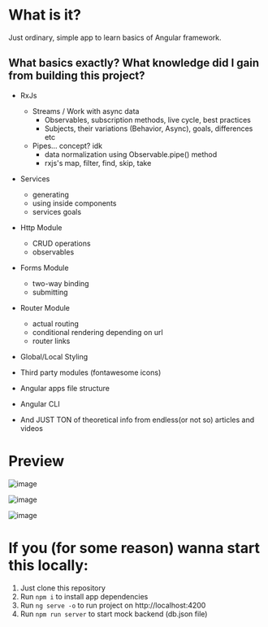 # What is it?
Just ordinary, simple app to learn basics of Angular framework.

## What basics exactly? What knowledge did I gain from building this project?
- RxJs
  - Streams / Work with async data
    - Observables, subscription methods, live cycle, best practices
    - Subjects, their variations (Behavior, Async), goals, differences etc
  - Pipes... concept? idk
    - data normalization using Observable.pipe() method
    - rxjs's map, filter, find, skip, take 
- Services
  - generating
  - using inside components
  - services goals
- Http Module
  - CRUD operations
  - observables
- Forms Module
  - two-way binding
  - submitting
- Router Module
  - actual routing
  - conditional rendering depending on url
  - router links

- Global/Local Styling
- Third party modules (fontawesome icons)
- Angular apps file structure
- Angular CLI

- And JUST TON of theoretical info from endless(or not so) articles and videos

# Preview

![image](https://user-images.githubusercontent.com/39219491/186028327-33ba384c-3cc3-4e01-9dc5-2f03a3ab8c49.png)

![image](https://user-images.githubusercontent.com/39219491/186028368-8c1c9c31-d948-4398-b3ff-2b3d604aea90.png)

![image](https://user-images.githubusercontent.com/39219491/186028396-93df144b-d189-4654-a931-7b81dfcd27fe.png)

# If you (for some reason) wanna start this locally:
1. Just clone this repository
2. Run `npm i` to install app dependencies
3. Run `ng serve -o` to run project on http://localhost:4200
4. Run `npm run server` to start mock backend (db.json file)
